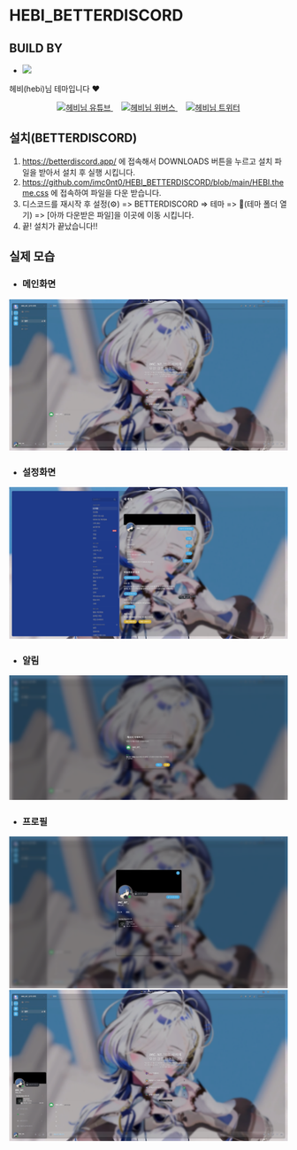 # HEBI_BETTERDISCORD

## BUILD BY
 - <img src="https://img.shields.io/badge/CSS-663399?style=flat-square&logo=CSS&logoColor=white"/>
 

헤비(hebi)님 테마입니다 ❤️

<p align="center">
  <a href="https://www.youtube.com/channel/UCPUcv2Zv9WhH6y8H1A9uWfg" target="_blank">
    <img src="https://yt3.googleusercontent.com/z6exlDSJjanTgpmEd9zwCZ5Y90rXxVIJwJCFpFOwRPh9nyUx6VioYAJlCbf6332tlvi7xR1Uhw=s160-c-k-c0x00ffffff-no-rj" alt="헤비님 유튜브" width="100" height="100">
  </a>
  &nbsp;&nbsp;&nbsp;
  <a href="https://weverse.io/hebi/feed" target="_blank">
    <img src="https://search.pstatic.net/sunny/?src=https%3A%2F%2Fplay-lh.googleusercontent.com%2FIDCyTlX2353fnxLS01tGEj6lyVmySvuZlWfgNJsVOAxhPuaoTH3TnaJdFXgD3jZi2w&type=sc960_832" alt="헤비님 위버스" width="100" height="100">
  </a>
  &nbsp;&nbsp;&nbsp;
  <a href="https://x.com/hebi0211" target="_blank">
    <img src="https://search.pstatic.net/common/?src=http%3A%2F%2Fblogfiles.naver.net%2FMjAyMzA3MjRfOTkg%2FMDAxNjkwMTk5Njk2MzY5.BBkuxB1r0-U_HVxgoFCXx5I5Ege_VlGGPt67z1hIYeUg.SHvkR9WfZ8A9OyQ5lcMv1rLtSZJJxKklMer3v36CKDMg.JPEG.titi2010%2Fx.jpg&type=sc960_832" alt="헤비님 트위터" width="100" height="100">
  </a>
</p>


## 설치(BETTERDISCORD)
1. https://betterdiscord.app/ 에 접속해서 DOWNLOADS 버튼을 누르고 설치 파일을 받아서 설치 후 실행 시킵니다.
2. https://github.com/imc0nt0/HEBI_BETTERDISCORD/blob/main/HEBI.theme.css 에 접속하여 파일을 다운 받습니다.
3. 디스코드를 재시작 후 설정(⚙️) => BETTERDISCORD => 테마 => 📁(테마 폴더 열기) => [아까 다운받은 파일]을 이곳에 이동 시킵니다.
4. 끝! 설치가 끝났습니다!!

## 실제 모습
  - ### 메인화면
  ![메인 화면](https://github.com/imc0nt0/HEBI_BETTERDISCORD/blob/main/INDIS.png)
  - ### 설정화면
  ![설정화면](https://github.com/imc0nt0/HEBI_BETTERDISCORD/blob/main/SETTING.png)
  - ### 알림
  ![알림](https://github.com/imc0nt0/HEBI_BETTERDISCORD/blob/main/ALERT.png)
  - ### 프로필
  ![프로필](https://github.com/imc0nt0/HEBI_BETTERDISCORD/blob/main/PROFILE.png)
  ![작은 프로필](https://github.com/imc0nt0/HEBI_BETTERDISCORD/blob/main/S-PROFILE.png)
